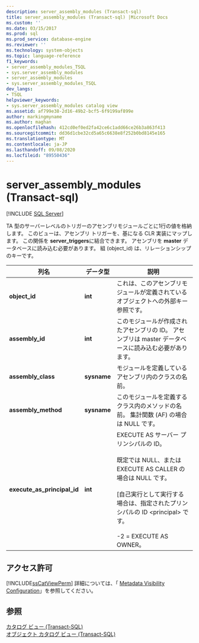 ```yaml
---
description: server_assembly_modules (Transact-sql)
title: server_assembly_modules (Transact-sql) |Microsoft Docs
ms.custom: ''
ms.date: 03/15/2017
ms.prod: sql
ms.prod_service: database-engine
ms.reviewer: ''
ms.technology: system-objects
ms.topic: language-reference
f1_keywords:
- server_assembly_modules_TSQL
- sys.server_assembly_modules
- server_assembly_modules
- sys.server_assembly_modules_TSQL
dev_langs:
- TSQL
helpviewer_keywords:
- sys.server_assembly_modules catalog view
ms.assetid: af799e38-2d16-49b2-bcf5-6f9199af899e
author: markingmyname
ms.author: maghan
ms.openlocfilehash: 412cd0ef0ed2fa42ce6c1add66ce26b3a863f413
ms.sourcegitcommit: dd36d1cbe32cd5a65c6638e8f252b0bd8145e165
ms.translationtype: MT
ms.contentlocale: ja-JP
ms.lasthandoff: 09/08/2020
ms.locfileid: "89550436"
---
```

# <a name="sysserver_assembly_modules-transact-sql"></a>server_assembly_modules (Transact-sql)
[!INCLUDE [SQL Server](../../includes/applies-to-version/sqlserver.md)]

  TA 型のサーバーレベルのトリガーのアセンブリモジュールごとに1行の値を格納します。 このビューは、アセンブリ トリガーを、基になる CLR 実装にマップします。 この関係を **server_triggers**に結合できます。 アセンブリを **master** データベースに読み込む必要があります。 組 (object_id) は、リレーションシップのキーです。  
  
|列名|データ型|説明|  
|-----------------|---------------|-----------------|  
|**object_id**|**int**|これは、このアセンブリモジュールが定義されているオブジェクトへの外部キー参照です。|  
|**assembly_id**|**int**|このモジュールが作成されたアセンブリの ID。 アセンブリは master データベースに読み込む必要があります。|  
|**assembly_class**|**sysname**|モジュールを定義しているアセンブリ内のクラスの名前。|  
|**assembly_method**|**sysname**|このモジュールを定義するクラス内のメソッドの名前。 集計関数 (AF) の場合は NULL です。|  
|**execute_as_principal_id**|**int**|EXECUTE AS サーバー プリンシパルの ID。<br /><br /> 既定では NULL、または EXECUTE AS CALLER の場合は NULL です。<br /><br /> [自己実行として実行する場合は、指定されたプリンシパルの ID \<principal> です。<br /><br /> -2 = EXECUTE AS OWNER。|  
  
## <a name="permissions"></a>アクセス許可  
 [!INCLUDE[ssCatViewPerm](../../includes/sscatviewperm-md.md)] 詳細については、「 [Metadata Visibility Configuration](../../relational-databases/security/metadata-visibility-configuration.md)」を参照してください。  
  
## <a name="see-also"></a>参照  
 [カタログ ビュー &#40;Transact-SQL&#41;](../../relational-databases/system-catalog-views/catalog-views-transact-sql.md)   
 [オブジェクト カタログ ビュー &#40;Transact-SQL&#41;](../../relational-databases/system-catalog-views/object-catalog-views-transact-sql.md)  
  
  
